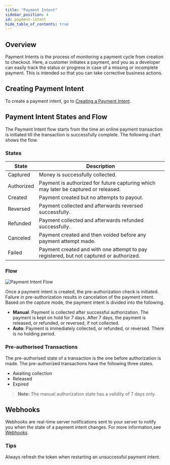 ```yaml
---
title: "Payment Intent"
sidebar_position: 4
id: payment-intent
hide_table_of_contents: true
---
```

## Overview

Payment Intents is the process of monitoring a payment cycle from creation to checkout. Here, a customer initiates a payment, and you as a developer can easily track the status or progress in case of a missing or incomplete payment. This is intended so that you can take corrective business actions.

## Creating Payment Intent

To create a payment intent, go to [Creating a Payment Intent](https://staging-docs.dojo.dev/master/docs/accept-payments/online-checkout/step-by-step-guide#step-1-create-a-payment-intent).

## Payment Intent States and Flow

The Payment Intent flow starts from the time an online payment transaction is initiated till the transaction is successfully complete. The following chart shows the flow.

### States

|State| Description|
|--------|----------|
| Captured | Money is successfully collected. |
| Authorized | Payment is authorized for future capturing which may later be captured or released.|
| Created | Payment created but no attempts to payout.|
| Reversed | Payment collected and afterwards reversed successfully.|
| Refunded | Payment collected and afterwards refunded successfully.|
| Canceled | Payment created and then voided before any payment attempt made.|
| Failed | Payment created and with one attempt to pay registered, but not captured or authorized.|

### Flow

![Payment Intent Flow](/images/payment_intent_flow.jpg)

Once a payment intent is created, the pre-authorization check is initiated. Failure in pre-authorization results in cancelation of the payment intent.
Based on the capture mode, the payment intent is divided into the following.

- **Manual**: Payment is collected after successful authorization. The payment is kept on hold for 7 days. After 7 days, the payment is released, or refunded, or reversed, if not collected.
- **Auto**: Payment is immediately collected, or refunded, or reversed. There is no holding period.

### Pre-authorised Transactions

The pre-authorised state of a transaction is the one before authorization is made. The pre-authorized transactions have the following three states.

- Awaiting collection
- Released
- Expired

> **Note:** The manual authorization state has a validity of 7 days only.

## Webhooks

Webhooks are real-time server notifications sent to your server to notify you when the state of a payment intent changes. For more information,see [Webhooks](https://docs.dojo.tech/docs/development-resources/webhooks).

### Tips

Always refresh the token when restarting an unsuccessful payment intent.
